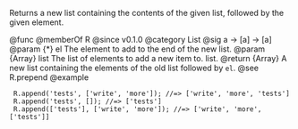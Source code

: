 Returns a new list containing the contents of the given list, followed by
the given element.

@func
@memberOf R
@since v0.1.0
@category List
@sig a -> [a] -> [a]
@param {*} el The element to add to the end of the new list.
@param {Array} list The list of elements to add a new item to.
       list.
@return {Array} A new list containing the elements of the old list followed by `el`.
@see R.prepend
@example

     R.append('tests', ['write', 'more']); //=> ['write', 'more', 'tests']
     R.append('tests', []); //=> ['tests']
     R.append(['tests'], ['write', 'more']); //=> ['write', 'more', ['tests']]
